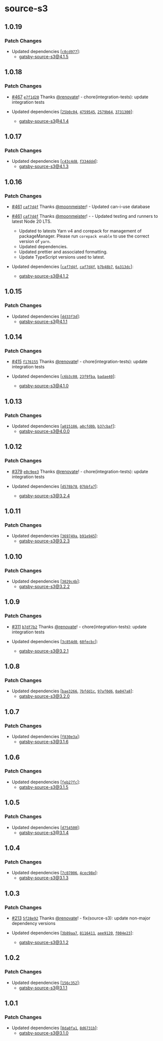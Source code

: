 # source-s3

## 1.0.19

### Patch Changes

- Updated dependencies [[`c0cd977`](https://github.com/gatsby-uc/plugins/commit/c0cd9774e0c8c46c5dffeeb718e46ca7274c3b80)]:
  - gatsby-source-s3@4.1.5

## 1.0.18

### Patch Changes

- [#467](https://github.com/gatsby-uc/plugins/pull/467) [`e7f1d20`](https://github.com/gatsby-uc/plugins/commit/e7f1d20bb7c91e6b5890c1c7655fcc77afbd39f8) Thanks [@renovate](https://github.com/apps/renovate)! - chore(integration-tests): update integration tests

- Updated dependencies [[`25b0c04`](https://github.com/gatsby-uc/plugins/commit/25b0c04473de2e31894725c97fd70767742e8905), [`4759545`](https://github.com/gatsby-uc/plugins/commit/475954526a982c149696255f7ddfb3dba60e17b5), [`2579b64`](https://github.com/gatsby-uc/plugins/commit/2579b64b1bbf62df71fd3717486c600161f8b307), [`3731300`](https://github.com/gatsby-uc/plugins/commit/3731300946af4aeed7caf052cea62886941f8c82)]:
  - gatsby-source-s3@4.1.4

## 1.0.17

### Patch Changes

- Updated dependencies [[`c43c4d8`](https://github.com/gatsby-uc/plugins/commit/c43c4d86a4d787415b7efd830b9b1620ae4df989), [`f334dd4`](https://github.com/gatsby-uc/plugins/commit/f334dd4a79868cef3dc03534baa27e95e36760c8)]:
  - gatsby-source-s3@4.1.3

## 1.0.16

### Patch Changes

- [#461](https://github.com/gatsby-uc/plugins/pull/461) [`caf7d4f`](https://github.com/gatsby-uc/plugins/commit/caf7d4feb52b9ca062b0d78883659d62e86243f4) Thanks [@moonmeister](https://github.com/moonmeister)! - Updated can-i-use database

- [#461](https://github.com/gatsby-uc/plugins/pull/461) [`caf7d4f`](https://github.com/gatsby-uc/plugins/commit/caf7d4feb52b9ca062b0d78883659d62e86243f4) Thanks [@moonmeister](https://github.com/moonmeister)! - - Updated testing and runners to latest Node 20 LTS.
  - Updated to latests Yarn v4 and corepack for management of packageManager. Please run `corepack enable` to use the correct version of `yarn`.
  - Updated dependencies.
  - Updated prettier and associated formatting.
  - Update TypeScript versions used to latest.
- Updated dependencies [[`caf7d4f`](https://github.com/gatsby-uc/plugins/commit/caf7d4feb52b9ca062b0d78883659d62e86243f4), [`caf7d4f`](https://github.com/gatsby-uc/plugins/commit/caf7d4feb52b9ca062b0d78883659d62e86243f4), [`b7b48b7`](https://github.com/gatsby-uc/plugins/commit/b7b48b781885a7b0378bb44f18ee18b0733a3981), [`6a313dc`](https://github.com/gatsby-uc/plugins/commit/6a313dca5b1f7f71a2a7ef8c19aef7e72e5f7445)]:
  - gatsby-source-s3@4.1.2

## 1.0.15

### Patch Changes

- Updated dependencies [[`dd33f3d`](https://github.com/gatsby-uc/plugins/commit/dd33f3d91ef83c0c463e317be836c300f8427d21)]:
  - gatsby-source-s3@4.1.1

## 1.0.14

### Patch Changes

- [#415](https://github.com/gatsby-uc/plugins/pull/415) [`f176155`](https://github.com/gatsby-uc/plugins/commit/f176155ca410ffe9bca73ce2472d62f90758de9d) Thanks [@renovate](https://github.com/apps/renovate)! - chore(integration-tests): update integration tests

- Updated dependencies [[`c6b3c08`](https://github.com/gatsby-uc/plugins/commit/c6b3c084c542b24ed0e953005f394fdb62396465), [`23f9fba`](https://github.com/gatsby-uc/plugins/commit/23f9fba42e854a86874545c4fce2be2858133c5f), [`badae40`](https://github.com/gatsby-uc/plugins/commit/badae403b130fd3bdf8d706c540d14de884c8490)]:
  - gatsby-source-s3@4.1.0

## 1.0.13

### Patch Changes

- Updated dependencies [[`a015186`](https://github.com/gatsby-uc/plugins/commit/a0151861197bef823f74bed00187ee80fa47d092), [`a0cfd0b`](https://github.com/gatsby-uc/plugins/commit/a0cfd0b5185c86f34226e67ad33509a86f686bba), [`b37cbaf`](https://github.com/gatsby-uc/plugins/commit/b37cbaf4765363d33e024cd7e313074a23c6a13e)]:
  - gatsby-source-s3@4.0.0

## 1.0.12

### Patch Changes

- [#379](https://github.com/gatsby-uc/plugins/pull/379) [`e0c9ee3`](https://github.com/gatsby-uc/plugins/commit/e0c9ee3b591bd87a407de9580d9e3ba5fd0eac62) Thanks [@renovate](https://github.com/apps/renovate)! - chore(integration-tests): update integration tests

- Updated dependencies [[`d578b78`](https://github.com/gatsby-uc/plugins/commit/d578b7896f804716a4c2222385c19be11c27bdf4), [`07bbfa7`](https://github.com/gatsby-uc/plugins/commit/07bbfa7c434b8543a7d15c5f2e87ac48705aa593)]:
  - gatsby-source-s3@3.2.4

## 1.0.11

### Patch Changes

- Updated dependencies [[`369749a`](https://github.com/gatsby-uc/plugins/commit/369749a50931bc073ba25815dc6d1e6561de28de), [`b91e945`](https://github.com/gatsby-uc/plugins/commit/b91e945ebb0a25249f8432fa682bd771407c3b04)]:
  - gatsby-source-s3@3.2.3

## 1.0.10

### Patch Changes

- Updated dependencies [[`3029c4b`](https://github.com/gatsby-uc/plugins/commit/3029c4bd65bbc5bc5203c19bd93c392934518136)]:
  - gatsby-source-s3@3.2.2

## 1.0.9

### Patch Changes

- [#311](https://github.com/gatsby-uc/plugins/pull/311) [`b7df7b2`](https://github.com/gatsby-uc/plugins/commit/b7df7b2a2ae97f55cb0025bdb12b5b52e4e7bcd3) Thanks [@renovate](https://github.com/apps/renovate)! - chore(integration-tests): update integration tests

- Updated dependencies [[`3c854d0`](https://github.com/gatsby-uc/plugins/commit/3c854d0fd7c4bb81c894a08d6dca0ca2c18f7025), [`60fecbc`](https://github.com/gatsby-uc/plugins/commit/60fecbc600ce57bf82887a78f4e4d9a430b35f00)]:
  - gatsby-source-s3@3.2.1

## 1.0.8

### Patch Changes

- Updated dependencies [[`bae3266`](https://github.com/gatsby-uc/plugins/commit/bae326612720b00116aea0928fc84a01a328fbb7), [`7bfdd1c`](https://github.com/gatsby-uc/plugins/commit/7bfdd1c2ea6c4cff5c1b8ed82c4257c606a1ee77), [`97af0d6`](https://github.com/gatsby-uc/plugins/commit/97af0d667d8f6e5265773f9cdb8eb0a184b9a6fa), [`0a047a8`](https://github.com/gatsby-uc/plugins/commit/0a047a8a241c82205b7ac43abcb7f3b9ca5b97a0)]:
  - gatsby-source-s3@3.2.0

## 1.0.7

### Patch Changes

- Updated dependencies [[`f830e3a`](https://github.com/gatsby-uc/plugins/commit/f830e3ab2cf9dc4b6daf474ed717cd02179fd556)]:
  - gatsby-source-s3@3.1.6

## 1.0.6

### Patch Changes

- Updated dependencies [[`feb27fc`](https://github.com/gatsby-uc/plugins/commit/feb27fc903253ad2d9815bc1f37b0132a7f3f89f)]:
  - gatsby-source-s3@3.1.5

## 1.0.5

### Patch Changes

- Updated dependencies [[`d754500`](https://github.com/gatsby-uc/plugins/commit/d7545002adf961b1d398703cd2a9b2d45a7d2dbd)]:
  - gatsby-source-s3@3.1.4

## 1.0.4

### Patch Changes

- Updated dependencies [[`7c07006`](https://github.com/gatsby-uc/plugins/commit/7c07006c0464a4219d89f0885d5811d01d8459ba), [`4cec98e`](https://github.com/gatsby-uc/plugins/commit/4cec98e924efe03fc0c3cc890bcdd281c05c99b9)]:
  - gatsby-source-s3@3.1.3

## 1.0.3

### Patch Changes

- [#213](https://github.com/gatsby-uc/plugins/pull/213) [`5f28e92`](https://github.com/gatsby-uc/plugins/commit/5f28e922c7351b968fee47700c2140e5163d0a37) Thanks [@renovate](https://github.com/apps/renovate)! - fix(source-s3): update non-major dependency versions

- Updated dependencies [[`3b89aa7`](https://github.com/gatsby-uc/plugins/commit/3b89aa7dc075db200f5282bf03047d8e4258c2a7), [`8116411`](https://github.com/gatsby-uc/plugins/commit/8116411db4130b8c33ad27da9994095f4323e2eb), [`aee9120`](https://github.com/gatsby-uc/plugins/commit/aee91203964091e3466279948025fb3bc825bc42), [`f004e23`](https://github.com/gatsby-uc/plugins/commit/f004e23819e05b8b62ab57d8c59f743bddd47b8b)]:
  - gatsby-source-s3@3.1.2

## 1.0.2

### Patch Changes

- Updated dependencies [[`156c352`](https://github.com/gatsby-uc/plugins/commit/156c3521f467331950296298954008dc5080be2a)]:
  - gatsby-source-s3@3.1.1

## 1.0.1

### Patch Changes

- Updated dependencies [[`0da0fa1`](https://github.com/gatsby-uc/plugins/commit/0da0fa10c0bbf1020e3b11600715ee05cfa7d570), [`8d6731b`](https://github.com/gatsby-uc/plugins/commit/8d6731b540e928dbc86ebc496a03b30f9bc2b983)]:
  - gatsby-source-s3@3.1.0
